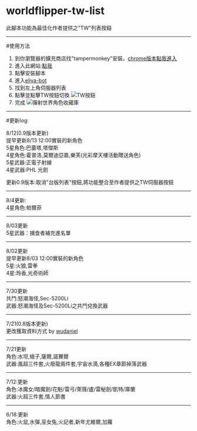 # worldflipper-tw-list

此腳本功能為最佳化作者提供之"TW"列表按鈕
<!-- 於 eliya-bot.herokuapp.com 新增一個台服目前推出的角色及武器的篩選按鈕
按鈕位置於上方切換武器角色按鈕旁邊
#### 按鈕位置
![按鈕位置](https://upload.cc/i1/2021/06/15/ZBPtER.png)
#### 使用示意圖
![使用示意圖](https://upload.cc/i1/2021/06/15/oKGsSQ.png) -->

------------

#使用方法

1. 到你瀏覽器的擴充商店找"tampermonkey"安裝。[chrome版本點我進入](https://chrome.google.com/webstore/detail/tampermonkey/dhdgffkkebhmkfjojejmpbldmpobfkfo?hl=zh-TW)
2. 進入此網站:[點我](https://greasyfork.org/zh-TW/scripts/429676-%E5%BD%88%E5%B0%84%E4%B8%96%E7%95%8C%E8%83%8C%E5%8C%85%E7%B6%B2%E5%8F%AA%E9%A1%AF%E7%A4%BA%E5%8F%B0%E6%9C%8D%E8%A7%92%E8%89%B2)  
3. 點擊安裝腳本  
4. 進入[eliya-bot](https://eliya-bot.herokuapp.com/)
5. 找到左上角伺服器列表
6. 點擊並點擊TW按鈕切換
![TW按鈕](https://upload.cc/i1/2021/08/12/rVZQcy.png)
7. 完成
![彈射世界角色收藏庫](https://upload.cc/i1/2021/08/12/w4WaLA.png)

------------
#更新log:  

8/12(0.9版本更新)  
提早更新8/13 12:00實裝的新角色  
5星角色:巴蕾塔,塔傑斯  
4星角色:霍普洛,莫爾迪亞嘉,樂芙(光彩摩天樓活動贈送角色)  
5星武器:正電子射線  
4星武器:PHL 光劍  

更新0.9版本:取消"台版列表"按鈕,將功能整合至作者提供之TW伺服器按鈕  

------------
8/4更新:  
4星角色:帕爾菲  

------------
8/03更新  
5星武器：捕食者補充進名單  

------------
8/02更新  
提早更新8/03 12:00實裝的新角色  
5星:火狼,雷拳  
4星:玲香,光奇術師  

------------
7/30更新  
共鬥:怒潮海怪,Sec-5200Li  
武器:怒潮海怪及Sec-5200Li之共鬥兌換武器  

------------
7/21(0.8版本更新)  
更改獲取資料方式 by [wudaniel](https://github.com/wudaniel)  

------------
7/21更新  
角色:水坦,蛾子,薩爾,諾賽爾  
武器:風超三件套,火廢龍兩件套,宇宙水滴,各種EX章節掉落武器  

------------
7/12:更新  
角色:冰魔女/暗魔劍/花魁/雷弓/萊薇/盧/雷秘劍/凱特/庫蘭  
武器:火超三件套,情人節書  

------------
6/18:更新  
角色:火鼠,水彈,巫女兔,火記者,新年尤維爾,加蘿  

